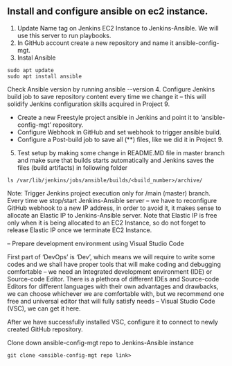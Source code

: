 ## Install and configure ansible on ec2 instance.
1. Update Name tag on  Jenkins EC2 Instance to Jenkins-Ansible. We will use this server to run playbooks.
2. In  GitHub account create a new repository and name it ansible-config-mgt.
3. Instal Ansible
  ``` 
sudo apt update
sudo apt install ansible
```
Check  Ansible version by running ansible --version
4. Configure Jenkins build job to save  repository content every time we change it – this will solidify  Jenkins configuration skills acquired in Project 9.
- Create a new Freestyle project ansible in Jenkins and point it to  ‘ansible-config-mgt’ repository.
- Configure Webhook in GitHub and set webhook to trigger ansible build.
- Configure a Post-build job to save all (**) files, like we did it in Project 9.
5. Test  setup by making some change in README.MD file in master branch and make sure that builds starts automatically and Jenkins saves the files (build artifacts) in following folder
```
ls /var/lib/jenkins/jobs/ansible/builds/<build_number>/archive/
```
Note: Trigger Jenkins project execution only for /main (master) branch.
 Every time we stop/start  Jenkins-Ansible server – we have to reconfigure GitHub webhook to a new IP address, in order to avoid it, it makes sense to allocate an Elastic IP to  Jenkins-Ansible server. Note that Elastic IP is free only when it is being allocated to an EC2 Instance, so do not forget to release Elastic IP once we terminate  EC2 Instance.

– Prepare  development environment using Visual Studio Code

First part of ‘DevOps’ is ‘Dev’, which means we will require to write some codes and we shall have proper tools that will make  coding and debugging comfortable – we need an Integrated development environment (IDE) or Source-code Editor. There is a plethora of different IDEs and Source-code Editors for different languages with their own advantages and drawbacks, we can choose whichever we are comfortable with, but we recommend one free and universal editor that will fully satisfy  needs – Visual Studio Code (VSC), we can get it here.

After we have successfully installed VSC, configure it to connect to  newly created GitHub repository.

Clone down  ansible-config-mgt repo to  Jenkins-Ansible instance
```
git clone <ansible-config-mgt repo link>
```





